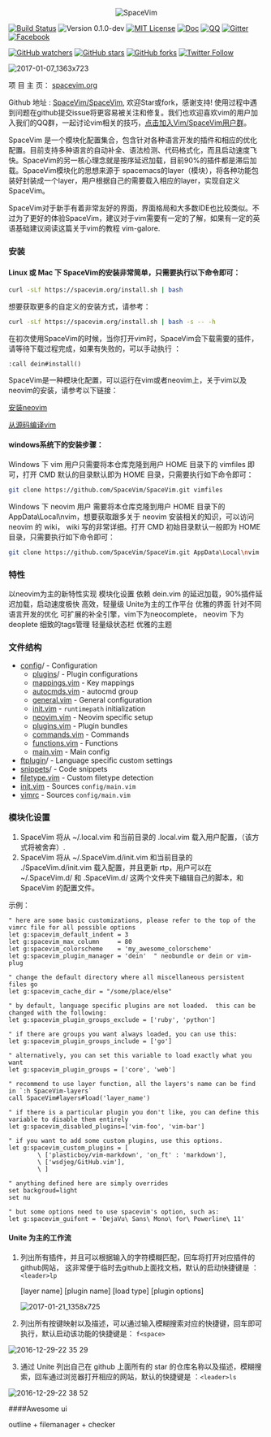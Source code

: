 <p align="center"><img src="logo.jpg" alt="SpaceVim"/></p>

[![Build Status](https://travis-ci.org/SpaceVim/SpaceVim.svg?branch=dev)](https://travis-ci.org/SpaceVim/SpaceVim)
![Version 0.1.0-dev](https://img.shields.io/badge/version-0.1.0--dev-yellow.svg?style=flat-square)
[![MIT License](https://img.shields.io/badge/license-MIT-blue.svg?style=flat-square)](LICENSE)
[![Doc](https://img.shields.io/badge/doc-%3Ah%20SpaceVim-orange.svg?style=flat-square)](doc/SpaceVim.txt)
[![QQ](https://img.shields.io/badge/QQ群-121056965-blue.svg)](https://jq.qq.com/?_wv=1027&k=43DB6SG)
[![Gitter](https://badges.gitter.im/SpaceVim/SpaceVim.svg)](https://gitter.im/SpaceVim/SpaceVim?utm_source=badge&utm_medium=badge&utm_campaign=pr-badge)
[![Facebook](https://img.shields.io/badge/FaceBook-SpaceVim-blue.svg)](https://www.facebook.com/SpaceVim)

[![GitHub watchers](https://img.shields.io/github/watchers/SpaceVim/SpaceVim.svg?style=social&label=Watch)](https://github.com/SpaceVim/SpaceVim)
[![GitHub stars](https://img.shields.io/github/stars/SpaceVim/SpaceVim.svg?style=social&label=Star)](https://github.com/SpaceVim/SpaceVim)
[![GitHub forks](https://img.shields.io/github/forks/SpaceVim/SpaceVim.svg?style=social&label=Fork)](https://github.com/SpaceVim/SpaceVim)
[![Twitter Follow](https://img.shields.io/twitter/follow/SpaceVim.svg?style=social&label=Follow&maxAge=2592000)](https://twitter.com/SpaceVim)

![2017-01-07_1363x723](https://cloud.githubusercontent.com/assets/13142418/21739011/6c38c14e-d4ca-11e6-8f3e-2c21dfc489c0.png)


项 目 主 页： [spacevim.org](https://spacevim.org)

Github 地址 : [SpaceVim/SpaceVim](https://github.com/SpaceVim/SpaceVim), 欢迎Star或fork，感谢支持! 使用过程中遇到问题在github提交issue将更容易被关注和修复。我们也欢迎喜欢vim的用户加入我们的QQ群，一起讨论vim相关的技巧，[点击加入Vim/SpaceVim用户群](https://jq.qq.com/?_wv=1027&k=43zWPlT)。

SpaceVim 是一个模块化配置集合，包含针对各种语言开发的插件和相应的优化配置。目前支持多种语言的自动补全、语法检测、代码格式化，而且启动速度飞快。SpaceVim的另一核心理念就是按序延迟加载，目前90%的插件都是滞后加载。SpaceVim模块化的思想来源于 spacemacs的layer（模块），将各种功能包装好封装成一个layer，用户根据自己的需要载入相应的layer，实现自定义SpaceVim。

SpaceVim对于新手有着非常友好的界面，界面格局和大多数IDE也比较类似。不过为了更好的体验SpaceVim，建议对于vim需要有一定的了解，如果有一定的英语基础建议阅读这篇关于vim的教程 vim-galore. 

### 安装

#### Linux 或 Mac 下 SpaceVim的安装非常简单，只需要执行以下命令即可：
```sh
curl -sLf https://spacevim.org/install.sh | bash
```
想要获取更多的自定义的安装方式，请参考：
```sh
curl -sLf https://spacevim.org/install.sh | bash -s -- -h
```
在初次使用SpaceVim的时候，当你打开vim时，SpaceVim会下载需要的插件，请等待下载过程完成，如果有失败的，可以手动执行 ：
```viml
:call dein#install()
```
SpaceVim是一种模块化配置，可以运行在vim或者neovim上，关于vim以及neovim的安装，请参考以下链接：

[安装neovim](https://github.com/neovim/neovim/wiki/Installing-Neovim)

[从源码编译vim](https://github.com/Valloric/YouCompleteMe/wiki/Building-Vim-from-source)

#### windows系统下的安装步骤：

Windows 下 vim 用户只需要将本仓库克隆到用户 HOME 目录下的 vimfiles 即可，打开 CMD 默认的目录默认即为 HOME 目录，只需要执行如下命令即可：
```sh
git clone https://github.com/SpaceVim/SpaceVim.git vimfiles
```
Windows 下 neovim 用户 需要将本仓库克隆到用户 HOME 目录下的 AppData\Local\nvim，想要获取跟多关于 neovim 安装相关的知识，可以访问 neovim 的 wiki， wiki 写的非常详细。打开 CMD 初始目录默认一般即为 HOME 目录，只需要执行如下命令即可：
```sh
git clone https://github.com/SpaceVim/SpaceVim.git AppData\Local\nvim
```
### 特性

以neovim为主的新特性实现
模块化设置
依赖 dein.vim 的延迟加载，90%插件延迟加载，启动速度极快
高效，轻量级
Unite为主的工作平台
优雅的界面
针对不同语言开发的优化
可扩展的补全引擎，vim下为neocomplete， neovim 下为 deoplete
细致的tags管理
轻量级状态栏
优雅的主题

### 文件结构

- [config](./config)/ - Configuration
  - [plugins](./config/plugins)/ - Plugin configurations
  - [mappings.vim](./config/mappings.vim) - Key mappings
  - [autocmds.vim](./config/autocmds.vim) - autocmd group
  - [general.vim](./config/general.vim) - General configuration
  - [init.vim](./config/init.vim) - `runtimepath` initialization
  - [neovim.vim](./config/neovim.vim) - Neovim specific setup
  - [plugins.vim](./config/plugins.vim) - Plugin bundles
  - [commands.vim](./config/commands.vim) - Commands
  - [functions.vim](./config/functions.vim) - Functions
  - [main.vim](./config/main.vim) - Main config
- [ftplugin](./ftplugin)/ - Language specific custom settings
- [snippets](../../snippets)/ - Code snippets
- [filetype.vim](./filetype.vim) - Custom filetype detection
- [init.vim](./init.vim) - Sources `config/main.vim`
- [vimrc](./vimrc) - Sources `config/main.vim`

### 模块化设置

1. SpaceVim 将从 ~/.local.vim 和当前目录的 .local.vim 载入用户配置，（该方式将被舍弃）.
2. SpaceVim 将从 ~/.SpaceVim.d/init.vim 和当前目录的 ./SpaceVim.d/init.vim 载入配置，并且更新 rtp，用户可以在 ~/.SpaceVim.d/ 和 .SpaceVim.d/ 这两个文件夹下编辑自己的脚本，和 SpaceVim 的配置文件。

示例：

```viml
" here are some basic customizations, please refer to the top of the vimrc file for all possible options
let g:spacevim_default_indent = 3
let g:spacevim_max_column     = 80
let g:spacevim_colorscheme    = 'my_awesome_colorscheme'
let g:spacevim_plugin_manager = 'dein'  " neobundle or dein or vim-plug

" change the default directory where all miscellaneous persistent files go
let g:spacevim_cache_dir = "/some/place/else"

" by default, language specific plugins are not loaded.  this can be changed with the following:
let g:spacevim_plugin_groups_exclude = ['ruby', 'python']

" if there are groups you want always loaded, you can use this:
let g:spacevim_plugin_groups_include = ['go']

" alternatively, you can set this variable to load exactly what you want
let g:spacevim_plugin_groups = ['core', 'web']

" recommend to use layer function, all the layers's name can be find in `:h SpaceVim-layers`
call SpaceVim#layers#load('layer_name')

" if there is a particular plugin you don't like, you can define this variable to disable them entirely
let g:spacevim_disabled_plugins=['vim-foo', 'vim-bar']

" if you want to add some custom plugins, use this options.
let g:spacevim_custom_plugins = [
        \ ['plasticboy/vim-markdown', 'on_ft' : 'markdown'],
        \ ['wsdjeg/GitHub.vim'],
        \ ]

" anything defined here are simply overrides
set backgroud=light
set nu

" but some options need to use spacevim's option, such as:
let g:spacevim_guifont = 'DejaVu\ Sans\ Mono\ for\ Powerline\ 11'
```

#### Unite 为主的工作流
1. 列出所有插件，并且可以根据输入的字符模糊匹配，回车将打开对应插件的github网站， 这非常便于临时去github上面找文档，默认的启动快捷键是 ： `<leader>lp`

    [layer name]   [plugin name]  [load type]    [plugin options]

    ![2017-01-21_1358x725](https://cloud.githubusercontent.com/assets/13142418/22175019/ce42d902-e027-11e6-89cd-4f44f70a10cd.png)

2. 列出所有按键映射以及描述，可以通过输入模糊搜索对应的快捷键，回车即可执行，默认启动该功能的快捷键是： `f<space>`

 ![2016-12-29-22 35 29](https://cloud.githubusercontent.com/assets/13142418/21546066/4896c5e2-ce17-11e6-8246-945b924df9aa.png)

3. 通过 Unite 列出自己在 github 上面所有的 star 的仓库名称以及描述，模糊搜索，回车通过浏览器打开相应的网站，默认的快捷键是 ：`<leader>ls`

 ![2016-12-29-22 38 52](https://cloud.githubusercontent.com/assets/13142418/21546148/c6836618-ce17-11e6-82a9-81e90017dbf1.png)
 
####Awesome ui

outline + filemanager + checker
